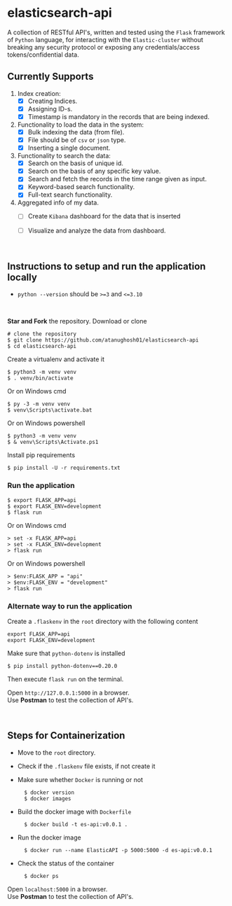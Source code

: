 # elasticsearch-api

A collection of RESTful API's, written and tested using the `Flask` framework of `Python` language, for interacting with the `Elastic-cluster` without breaking any security protocol or exposing any credentials/access tokens/confidential data.

## Currently Supports

1. Index creation:
    - [x] Creating Indices.
    - [x] Assigning ID-s.
    - [x] Timestamp is mandatory in the records that are being indexed.
  
2. Functionality to load the data in the system:
    - [x] Bulk indexing the data (from file).
    - [x] File should be of `csv` or `json` type.
    - [x] Inserting a single document.

3. Functionality to search the data:
    - [x] Search on the basis of unique id.
    - [x] Search on the basis of any specific key value.
    - [x] Search and fetch the records in the time range given as input.
    - [x] Keyword-based search functionality.
    - [x] Full-text search functionality.
  
4. Aggregated info of my data.
    - [ ] Create `Kibana` dashboard for the data that is inserted
    - [ ] Visualize and analyze the data from dashboard.


<br>

## Instructions to setup and run the application locally

- `python --version` should be `>=3` and `<=3.10`

<br>

**Star and Fork** the repository. Download or clone

    # clone the repository
    $ git clone https://github.com/atanughosh01/elasticsearch-api
    $ cd elasticsearch-api

Create a virtualenv and activate it

    $ python3 -m venv venv
    $ . venv/bin/activate

Or on Windows cmd

    $ py -3 -m venv venv
    $ venv\Scripts\activate.bat

Or on Windows powershell

    $ python3 -m venv venv
    $ & venv\Scripts\Activate.ps1

Install pip requirements

    $ pip install -U -r requirements.txt


### Run the application

    $ export FLASK_APP=api
    $ export FLASK_ENV=development
    $ flask run

Or on Windows cmd

    > set -x FLASK_APP=api
    > set -x FLASK_ENV=development
    > flask run

Or on Windows powershell

    > $env:FLASK_APP = "api"
    > $env:FLASK_ENV = "development"
    > flask run

### Alternate way to run the application

Create a `.flaskenv` in the `root` directory with the following content

    export FLASK_APP=api
    export FLASK_ENV=development

Make sure that `python-dotenv` is installed
    
    $ pip install python-dotenv==0.20.0

Then execute `flask run` on the terminal.

Open `http://127.0.0.1:5000` in a browser.\
Use **Postman** to test the collection of API's.


<br>

## Steps for Containerization

- Move to the `root` directory.
- Check if the `.flaskenv` file exists, if not create it
- Make sure whether `Docker` is running or not

        $ docker version
        $ docker images

- Build the docker image with `Dockerfile`

        $ docker build -t es-api:v0.0.1 .

- Run the docker image

        $ docker run --name ElasticAPI -p 5000:5000 -d es-api:v0.0.1

- Check the status of the container

        $ docker ps

Open `localhost:5000` in a browser.\
Use **Postman** to test the collection of API's.


<!-- Dockerfile

    FROM python:3.9-alpine
    RUN apk add --no-cache python3-pip
    RUN pip3 install -r requirements.txt
    WORKDIR /app
    COPY . .
    EXPOSE 5000
    CMD ["python", "app.py"] -->

